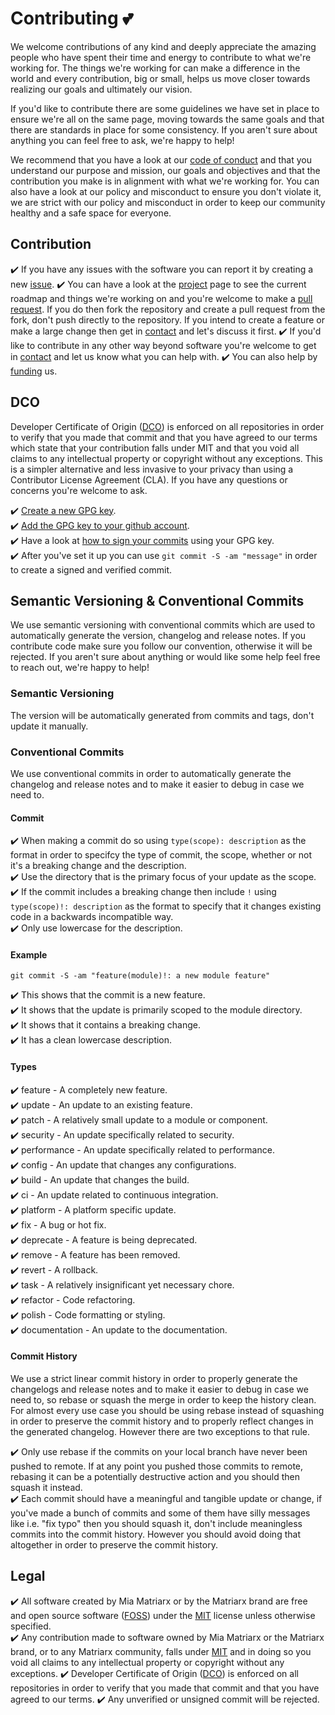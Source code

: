 # Contributing 💕

We welcome contributions of any kind and deeply appreciate the amazing people who have spent their time and energy to contribute to what we're working for.  The things we're working for can make a difference in the world and every contribution, big or small, helps us move closer towards realizing our goals and ultimately our vision.

If you'd like to contribute there are some guidelines we have set in place to ensure we're all on the same page, moving towards the same goals and that there are standards in place for some consistency.  If you aren't sure about anything you can feel free to ask, we're happy to help!

We recommend that you have a look at our [code of conduct](https://github.com/miamatriarx/mia/blob/main/code_of_conduct.md) and that you understand our purpose and mission, our goals and objectives and that the contribution you make is in alignment with what we're working for.  You can also have a look at our policy and misconduct to ensure you don't violate it, we are strict with our policy and misconduct in order to keep our community healthy and a safe space for everyone.

## Contribution

✔️ If you have any issues with the software you can report it by creating a new [issue](https://github.com/miamatriarx/mia/issues).
✔️ You can have a look at the [project](https://github.com/miamatriarx/mia/projects) page to see the current roadmap and things we're working on and you're welcome to make a [pull request](https://github.com/miamatriarx/mia/pulls).  If you do then fork the repository and create a pull request from the fork, don't push directly to the repository.  If you intend to create a feature or make a large change then get in [contact](https://github.com/miamatriarx/mia/blob/main/support.md) and let's discuss it first.
✔️ If you'd like to contribute in any other way beyond software you're welcome to get in [contact](https://github.com/miamatriarx/mia/blob/main/support.md) and let us know what you can help with.
✔️ You can also help by [funding](https://github.com/miamatriarx/mia/blob/main/readme.md) us.

## DCO

Developer Certificate of Origin ([DCO](https://en.wikipedia.org/wiki/Developer_Certificate_of_Origin)) is enforced on all repositories in order to verify that you made that commit and that you have agreed to our terms which state that your contribution falls under MIT and that you void all claims to any intellectual property or copyright without any exceptions.  This is a simpler alternative and less invasive to your privacy than using a Contributor License Agreement (CLA).  If you have any questions or concerns you're welcome to ask.

✔️ [Create a new GPG key](https://docsmia.com/en/authentication/managing-commit-signature-verification/generating-a-new-gpg-key).\
✔️ [Add the GPG key to your github account](https://docsmia.com/en/authentication/managing-commit-signature-verification/adding-a-gpg-key-to-your-github-account).\
✔️ Have a look at [how to sign your commits](https://docsmia.com/en/authentication/managing-commit-signature-verification/signing-commits) using your GPG key.\
✔️ After you've set it up you can use `git commit -S -am "message"` in order to create a signed and verified commit.

## Semantic Versioning & Conventional Commits

We use semantic versioning with conventional commits which are used to automatically generate the version, changelog and release notes.  If you contribute code make sure you follow our convention, otherwise it will be rejected.  If you aren't sure about anything or would like some help feel free to reach out, we're happy to help!

### Semantic Versioning

The version will be automatically generated from commits and tags, don't update it manually.

### Conventional Commits

We use conventional commits in order to automatically generate the changelog and release notes and to make it easier to debug in case we need to.

#### Commit

✔️ When making a commit do so using `type(scope): description` as the format in order to specifcy the type of commit, the scope, whether or not it's a breaking change and the description.\
✔️ Use the directory that is the primary focus of your update as the scope.
✔️ If the commit includes a breaking change then include `!` using `type(scope)!: description` as the format to specify that it changes existing code in a backwards incompatible way.\
✔️ Only use lowercase for the description.

#### Example

`git commit -S -am "feature(module)!: a new module feature"`

✔️ This shows that the commit is a new feature.\
✔️ It shows that the update is primarily scoped to the module directory.\
✔️ It shows that it contains a breaking change.\
✔️ It has a clean lowercase description.

#### Types

✔️ feature - A completely new feature.\
✔️ update - An update to an existing feature.\
✔️ patch - A relatively small update to a module or component.\
✔️ security - An update specifically related to security.\
✔️ performance - An update specifically related to performance.\
✔️ config - An update that changes any configurations.\
✔️ build - An update that changes the build.\
✔️ ci - An update related to continuous integration.\
✔️ platform - A platform specific update.\
✔️ fix - A bug or hot fix.\
✔️ deprecate - A feature is being deprecated.\
✔️ remove - A feature has been removed.\
✔️ revert - A rollback.\
✔️ task - A relatively insignificant yet necessary chore.\
✔️ refactor - Code refactoring.\
✔️ polish - Code formatting or styling.\
✔️ documentation - An update to the documentation.

#### Commit History

We use a strict linear commit history in order to properly generate the changelogs and release notes and to make it easier to debug in case we need to, so rebase or squash the merge in order to keep the history clean.  For almost every use case you should be using rebase instead of squashing in order to preserve the commit history and to properly reflect changes in the generated changelog.  However there are two exceptions to that rule.

✔️ Only use rebase if the commits on your local branch have never been pushed to remote.  If at any point you pushed those commits to remote, rebasing it can be a potentially destructive action and you should then squash it instead.\
✔️ Each commit should have a meaningful and tangible update or change, if you've made a bunch of commits and some of them have silly messages like i.e. "fix typo" then you should squash it, don't include meaningless commits into the commit history.  However you should avoid doing that altogether in order to preserve the commit history.

## Legal

✔️ All software created by Mia Matriarx or by the Matriarx brand are free and open source software ([FOSS](https://en.wikipedia.org/wiki/Free_and_open-source_software)) under the [MIT](https://github.com/miamatriarx/mia/blob/main/license.md) license unless otherwise specified.\
✔️ Any contribution made to software owned by Mia Matriarx or the Matriarx brand, or to any Matriarx community, falls under [MIT](https://github.com/miamatriarx/mia/blob/main/license.md) and in doing so you void all claims to any intellectual property or copyright without any exceptions.
✔️ Developer Certificate of Origin ([DCO](https://en.wikipedia.org/wiki/Developer_Certificate_of_Origin)) is enforced on all repositories in order to verify that you made that commit and that you have agreed to our terms.
✔️ Any unverified or unsigned commit will be rejected.
